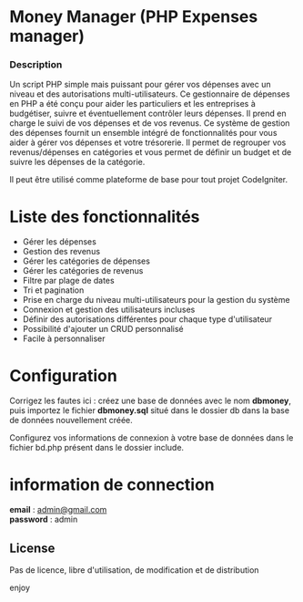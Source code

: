 # Money Manager (PHP Expenses manager)

### Description

Un script PHP simple mais puissant pour gérer vos dépenses avec un niveau et des autorisations multi-utilisateurs. Ce gestionnaire de dépenses en PHP a été conçu pour aider les particuliers et les entreprises à budgétiser, suivre et éventuellement contrôler leurs dépenses. Il prend en charge le suivi de vos dépenses et de vos revenus. Ce système de gestion des dépenses fournit un ensemble intégré de fonctionnalités pour vous aider à gérer vos dépenses et votre trésorerie. Il permet de regrouper vos revenus/dépenses en catégories et vous permet de définir un budget et de suivre les dépenses de la catégorie.

Il peut être utilisé comme plateforme de base pour tout projet CodeIgniter.


# Liste des fonctionnalités
- Gérer les dépenses
- Gestion des revenus
- Gérer les catégories de dépenses
- Gérer les catégories de revenus
- Filtre par plage de dates
- Tri et pagination
- Prise en charge du niveau multi-utilisateurs pour la gestion du système
- Connexion et gestion des utilisateurs incluses
- Définir des autorisations différentes pour chaque type d'utilisateur
- Possibilité d'ajouter un CRUD personnalisé
- Facile à personnaliser

# **Configuration**

Corrigez les fautes ici : créez une base de données avec le nom **dbmoney**, puis importez le fichier **dbmoney.sql** situé dans le dossier db dans la base de données nouvellement créée.

Configurez vos informations de connexion à votre base de données dans le fichier bd.php présent dans le dossier include.

# **information de connection**
**email** : admin@gmail.com <br>
**password** : admin

License
----
Pas de licence, libre d'utilisation, de modification et de distribution

enjoy